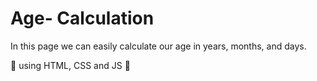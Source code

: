 # Age- Calculation 

In this page we can easily calculate our age in years, months, and days.

🔗 using HTML, CSS and JS 🔗
